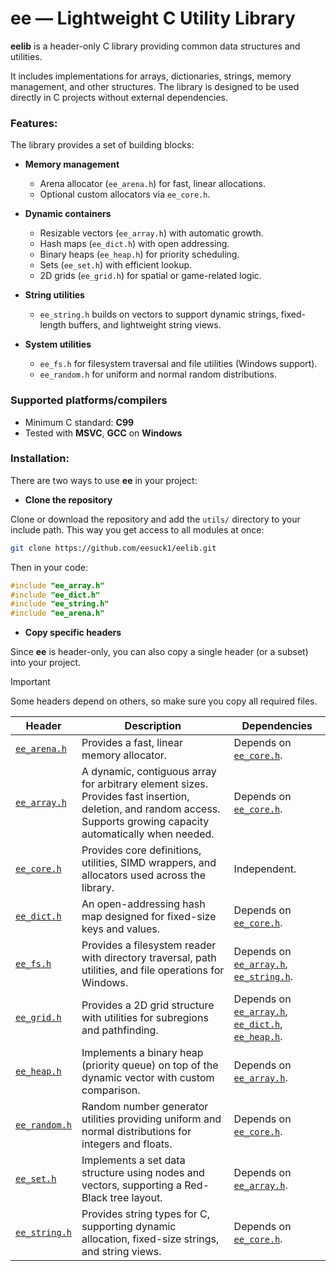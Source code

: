 # ee — Lightweight C Utility Library

**eelib** is a header-only C library providing common data structures and utilities. 

It includes implementations for arrays, dictionaries, strings, memory management, and other structures. The library is designed to be used directly in C projects without external dependencies.

### **Features**:
The library provides a set of building blocks:

- **Memory management**

    - Arena allocator (```ee_arena.h```) for fast, linear allocations.
    - Optional custom allocators via ```ee_core.h```.

- **Dynamic containers**

    - Resizable vectors (```ee_array.h```) with automatic growth.
    - Hash maps (```ee_dict.h```) with open addressing.
    - Binary heaps (```ee_heap.h```) for priority scheduling.
    - Sets (```ee_set.h```) with efficient lookup.
    - 2D grids (```ee_grid.h```) for spatial or game-related logic.
      
- **String utilities**

    - ```ee_string.h``` builds on vectors to support dynamic strings, fixed-length buffers, and lightweight string views.
      
- **System utilities**

    - ```ee_fs.h``` for filesystem traversal and file utilities (Windows support).
    - ```ee_random.h``` for uniform and normal random distributions.  

### **Supported platforms/compilers**

*   Minimum C standard: **C99**
*   Tested with **MSVC**, **GCC** on **Windows**

### **Installation**:

There are two ways to use **ee** in your project:

- **Clone the repository**

Clone or download the repository and add the ```utils/``` directory to your include path.
This way you get access to all modules at once:

```bash
git clone https://github.com/eesuck1/eelib.git
```

Then in your code:

```c
#include "ee_array.h"
#include "ee_dict.h"
#include "ee_string.h"
#include "ee_arena.h"
```

- **Copy specific headers**

Since **ee** is header-only, you can also copy a single header (or a subset) into your project.

> [!IMPORTANT]  
> Some headers depend on others, so make sure you copy all required files.

| Header                                                                          | Description                                                                                                                                                         | Dependencies                                                                                                                                                                                                                                        |
|---------------------------------------------------------------------------------|---------------------------------------------------------------------------------------------------------------------------------------------------------------------|-----------------------------------------------------------------------------------------------------------------------------------------------------------------------------------------------------------------------------------------------------|
| [`ee_arena.h`](https://github.com/eesuck1/eelib/blob/master/utils/ee_arena.h)   | Provides a fast, linear memory allocator.                                                                                                                           | Depends on [`ee_core.h`](https://github.com/eesuck1/eelib/blob/master/utils/ee_core.h).                                                                                                                                                             |
| [`ee_array.h`](https://github.com/eesuck1/eelib/blob/master/utils/ee_array.h)   | A dynamic, contiguous array for arbitrary element sizes. Provides fast insertion, deletion, and random access. Supports growing capacity automatically when needed. | Depends on [`ee_core.h`](https://github.com/eesuck1/eelib/blob/master/utils/ee_core.h).                                                                                                                                                             |
| [`ee_core.h`](https://github.com/eesuck1/eelib/blob/master/utils/ee_core.h)     | Provides core definitions, utilities, SIMD wrappers, and allocators used across the library.                                                                        | Independent.                                                                                                                                                                                                                                        |
| [`ee_dict.h`](https://github.com/eesuck1/eelib/blob/master/utils/ee_dict.h)     | An open-addressing hash map designed for fixed-size keys and values.                                                                                                | Depends on [`ee_core.h`](https://github.com/eesuck1/eelib/blob/master/utils/ee_core.h).                                                                                                                                                             |
| [`ee_fs.h`](https://github.com/eesuck1/eelib/blob/master/utils/ee_fs.h)         | Provides a filesystem reader with directory traversal, path utilities, and file operations for Windows.                                                             | Depends on [`ee_array.h`](https://github.com/eesuck1/eelib/blob/master/utils/ee_array.h), [`ee_string.h`](https://github.com/eesuck1/eelib/blob/master/utils/ee_string.h).                                                                          |
| [`ee_grid.h`](https://github.com/eesuck1/eelib/blob/master/utils/ee_grid.h)     | Provides a 2D grid structure with utilities for subregions and pathfinding.                                                                                         | Depends on [`ee_array.h`](https://github.com/eesuck1/eelib/blob/master/utils/ee_array.h), [`ee_dict.h`](https://github.com/eesuck1/eelib/blob/master/utils/ee_dict.h), [`ee_heap.h`](https://github.com/eesuck1/eelib/blob/master/utils/ee_heap.h). |
| [`ee_heap.h`](https://github.com/eesuck1/eelib/blob/master/utils/ee_heap.h)     | Implements a binary heap (priority queue) on top of the dynamic vector with custom comparison.                                                                      | Depends on [`ee_array.h`](https://github.com/eesuck1/eelib/blob/master/utils/ee_array.h).                                                                                                                                                           |
| [`ee_random.h`](https://github.com/eesuck1/eelib/blob/master/utils/ee_random.h) | Random number generator utilities providing uniform and normal distributions for integers and floats.                                                               | Depends on [`ee_core.h`](https://github.com/eesuck1/eelib/blob/master/utils/ee_core.h).                                                                                                                                                             |
| [`ee_set.h`](https://github.com/eesuck1/eelib/blob/master/utils/ee_set.h)       | Implements a set data structure using nodes and vectors, supporting a Red-Black tree layout.                                                                        | Depends on [`ee_array.h`](https://github.com/eesuck1/eelib/blob/master/utils/ee_array.h).                                                                                                                                                           |
| [`ee_string.h`](https://github.com/eesuck1/eelib/blob/master/utils/ee_string.h) | Provides string types for C, supporting dynamic allocation, fixed-size strings, and string views.                                                                   | Depends on [`ee_core.h`](https://github.com/eesuck1/eelib/blob/master/utils/ee_core.h).                                                                                                                                                             |

